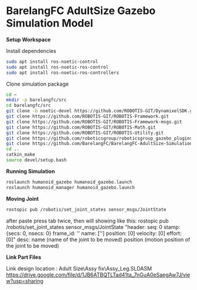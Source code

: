 # BarelangFC AdultSize Gazebo Simulation Model

**Setup Workspace**

Install dependencies

```bash
sudo apt install ros-noetic-control
sudo apt install ros-noetic-ros-control
sudo apt install ros-noetic-ros-controllers
```

Clone simulation package

```bash
cd ~
mkdir -p barelangfc/src
cd barelangfc/src
git clone -b noetic-devel https://github.com/ROBOTIS-GIT/DynamixelSDK.git
git clone https://github.com/ROBOTIS-GIT/ROBOTIS-Framework.git
git clone https://github.com/ROBOTIS-GIT/ROBOTIS-Framework-msgs.git
git clone https://github.com/ROBOTIS-GIT/ROBOTIS-Math.git
git clone https://github.com/ROBOTIS-GIT/ROBOTIS-Utility.git
git clone https://github.com/roboticsgroup/roboticsgroup_gazebo_plugins.git
git clone https://github.com/BarelangFC/BarelangFC-AdultSize-Simulation.git
cd ..
catkin_make
source devel/setup.bash 
```

**Running Simulation**

```bash
roslaunch humanoid_gazebo humanoid_gazebo.launch
roslaunch humanoid_manager humanoid_gazebo.launch
```

**Moving Joint**

```bash
rostopic pub /robotis/set_joint_states sensor_msgs/JointState
```
after paste press tab twice, then will showing like this:
rostopic pub /robotis/set_joint_states sensor_msgs/JointState "header:
  seq: 0
  stamp: {secs: 0, nsecs: 0}
  frame_id: ''
name: ['']
position: [0]
velocity: [0]
effort: [0]"
desc:
name (name of the joint to be moved)
position (motion position of the joint to be moved)

**Link Part Files**

Link design location : Adult Size\Assy fix\Assy_Leg.SLDASM \
https://drive.google.com/file/d/1JB6ATBQTLTad41ta_7nGuA0eSaegAw7J/view?usp=sharing
